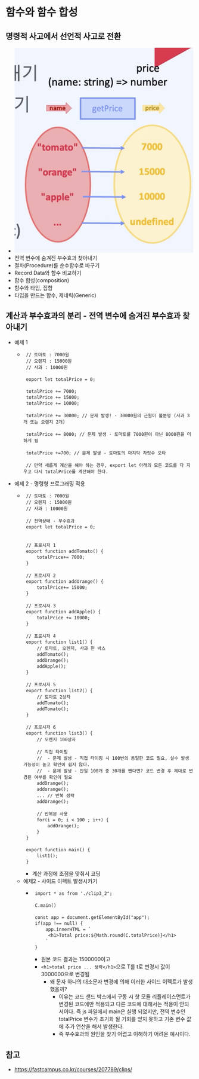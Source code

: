 # 함수와 함수 합성

## 명령적 사고에서 선언적 사고로 전환
 - ![6.png](./imgs/6.png) 
 - 전역 변수에 숨겨진 부수효과 찾아내기
 - 절차(Procedure)를 순수함수로 바구기
 - Record Data와 함수 비교하기
 - 함수 합성(composition)
 - 함수와 타입, 집합
 - 타입을 만드는 함수, 제네릭(Generic)

## 계산과 부수효과의 분리 - 전역 변수에 숨겨진 부수효과 찾아내기
 - 예제 1
     - ```
        // 토마토 : 7000원
        // 오렌지 : 15000원
        // 사과 : 10000원

        export let totalPrice = 0;

        totalPrice += 7000;
        totalPrice += 15000;
        totalPrice += 10000;

        totalPrice += 30000; // 문제 발생! - 30000원의 근원이 불분명 (사과 3개 또는 오렌지 2개)
        
        totalPrice += 8000; // 문제 발생 - 토마토를 7000원이 아닌 8000원을 더 하게 됨

        totalPrice +=700; // 문제 발생 - 토마토의 마지막 자릿수 오타

        // 만약 새롭게 계산을 해야 하는 경우, export let 아래의 모든 코드를 다 지우고 다시 totalPrice를 계산해야 한다.
       ```
 - 에제 2 - 명령형 프로그래밍 적용
     - ```
        // 토마토 : 7000원
        // 오렌지 : 15000원
        // 사과 : 10000원

        // 전역상태 - 부수효과
        export let totalPrice = 0; 


        // 프로시저 1
        export function addTomato() {
            totalPrice+= 7000;
        }

        // 프로시저 2
        export function addOrange() {
            totalPrice+= 15000;
        }

        // 프로시저 3
        export function addApple() {
            totalPrice += 10000;
        }

        // 프로시저 4
        export function list1() {
            // 토마토, 오렌지, 사과 한 박스
            addTomato();
            addOrange();
            addApple();
        }

        // 프로시저 5
        export function list2() {
            // 토마토 2상자
            addTomato();
            addTomato();
        }

        // 프로시저 6
        export function list3() {
            // 오렌지 100상자

            // 직접 타이핑
            //  - 문제 발생 - 직접 타이핑 시 100번의 동일한 코드 필요, 실수 발생 가능성이 높고 확인이 쉽지 않다.
            //  - 문제 발생 - 만일 100개 중 30개를 뺀다면? 코드 변경 후 제대로 변경된 여부를 확인이 필요
            addOrange();
            addorange();
            ... // 반복 생략
            addOrange();

            // 반복문 사용
            for(i = 0; i < 100 ; i++) {
                addOrange();
            }
        }

        export function main() {
            list1();
        }
       ```
        - 계산 과정에 초점을 맞춰서 코딩
    - 예제2 - 사이드 이펙트 발생시키기
        - ```
           import * as from './clip3_2";

           C.main()

           const app = document.getElementById("app");
           if(app !== null) {
               app.innerHTML = `
                <h1>Total price:${Math.round(C.totalPrice)}</h1>
               `
           }
          ```
            - 원본 코드 결과는 1500000이고
            - `<h1>total price ... 생략</h1>`으로 T를 t로 변경시 값이 3000000으로 변경됨
                - 왜 문자 하나의 대소문자 변경에 의해 이러한 사이드 이펙트가 발생했을까?
                    - 이유는 코드 샌드 박스에서 구동 시 핫 모듈 리플레이스먼트가 변경된 코드에만 적용되고 다른 코드에 대해서는 적용이 안되서이다. 즉 js 파일에서 main은 실행 되었지만, 전역 변수인 totalPrice 변수가 초기화 될 기회를 얻지 못하고 기존 변수 값에 추가 연산을 해서 발생한다.
                    - 즉 부수효과의 원인을 찾기 어렵고 이해하기 어려운 예시이다.




## 참고
 - https://fastcampus.co.kr/courses/207789/clips/